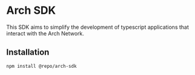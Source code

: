 # Arch SDK

This SDK aims to simplify the development of typescript applications that interact with the Arch Network.

## Installation

```bash
npm install @repo/arch-sdk
```
